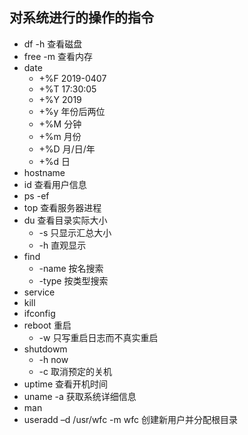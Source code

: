 ## 对系统进行的操作的指令
* df -h 查看磁盘
* free -m 查看内存
* date
    * +%F   2019-0407
    * +%T   17:30:05
    * +%Y   2019
    * +%y    年份后两位
    * +%M    分钟
    * +%m    月份
    * +%D    月/日/年
    * +%d    日
* hostname
* id    查看用户信息
* ps -ef
* top   查看服务器进程
* du    查看目录实际大小
    * -s 只显示汇总大小
    * -h 直观显示
* find
    * -name 按名搜索
    * -type 按类型搜索
* service
* kill
* ifconfig
* reboot 重启
    * -w 只写重启日志而不真实重启
* shutdowm
    * -h now
    * -c 取消预定的关机
* uptime    查看开机时间
* uname -a  获取系统详细信息
* man
* useradd –d /usr/wfc -m wfc    创建新用户并分配根目录